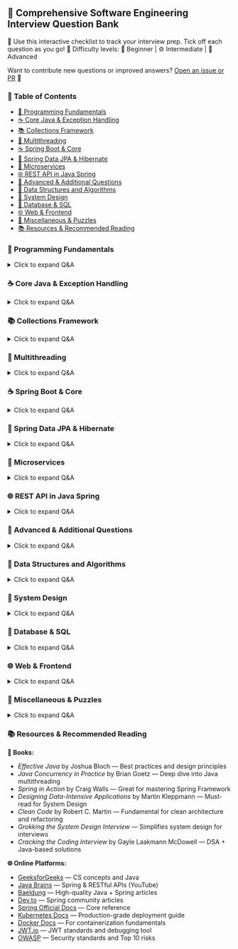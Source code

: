 ## 📘 Comprehensive Software Engineering Interview Question Bank

🎯 Use this interactive checklist to track your interview prep. Tick off each question as you go!
🧠 Difficulty levels: 🔰 Beginner | ⚙️ Intermediate | 🧠 Advanced

Want to contribute new questions or improved answers? [Open an issue or PR](https://github.com/sams52s/Coding-Interview-Preparation-Plan/blob/main/Question%20Bank.md) 🙌


### 📑 Table of Contents

- [🧠 Programming Fundamentals](#🧠-programming-fundamentals)
- [☕ Core Java & Exception Handling](#☕-core-java--exception-handling)
- [📚 Collections Framework](#📚-collections-framework)
- [🧵 Multithreading](#🧵-multithreading)
- [☕ Spring Boot & Core](#☕-spring-boot--core)
- [📖 Spring Data JPA & Hibernate](#📖-spring-data-jpa--hibernate)
- [🧩 Microservices](#🧩-microservices)
- [🌐 REST API in Java Spring](#🌐-rest-api-in-java-spring)
- [🚀 Advanced & Additional Questions](#🚀-advanced--additional-questions)
- [🧩 Data Structures and Algorithms](#🧩-data-structures-and-algorithms)
- [🧱 System Design](#🧱-system-design)
- [💾 Database & SQL](#💾-database--sql)
- [🌐 Web & Frontend](#🌐-web--frontend)
- [🧪 Miscellaneous & Puzzles](#🧪-miscellaneous--puzzles)
- [📚 Resources & Recommended Reading](#📚-resources--recommended-reading)

### 🧠 Programming Fundamentals
<details><summary>Click to expand Q&A</summary>



#### Beginner 🔰

1. **What are the primitive and non-primitive data types in Java? How are they different?**

> **Answer:** Primitive types include `int`, `char`, `float`, `boolean`, etc. They store actual values directly. Non-primitive types (or reference types) include `String`, `Array`, `Class`, and custom objects. These store references (memory addresses) to the actual data. Primitive types are stored on the stack while non-primitives are stored in the heap.

2. **Why are strings immutable in Java?**

> **Answer:** Strings are immutable because once created, their values cannot be changed. This helps in caching (e.g., String pool), thread safety, and security (e.g., avoiding data manipulation in network connections or file paths).

3. **What are the four principles of Object-Oriented Programming (OOP)?**

> **Answer:**
>
> - **Encapsulation:** Binding data and methods together.
> - **Abstraction:** Hiding complex details and showing only the essential features.
> - **Inheritance:** Acquiring properties and behaviors from another class.
> - **Polymorphism:** Ability to take many forms (method overloading/overriding).

4. **What is the purpose of the static keyword in Java methods?**

> **Answer:** It allows a method to belong to the class rather than instances of it. Static methods can be called without creating an object.

5. **Explain the difference between method overloading and method overriding.**

> **Answer:**
>
> - **Overloading:** Same method name with different parameter lists within the same class.
> - **Overriding:** A subclass redefines a method from the parent class with the same signature.

6. **What is the difference between an abstract class and an interface in Java?**

> **Answer:** An abstract class can have method implementations and constructors. Interfaces (prior to Java 8) only contained abstract methods. Java 8+ allows default and static methods in interfaces.

7. **Why are immutable objects often preferred in OOP design?**

> **Answer:** They simplify concurrent programming, are inherently thread-safe, and avoid unintended side effects. They are easier to test and debug.

8. **What are the key points of OOP?**

> **Answer:**
>
> - Code reusability through inheritance
> - Improved maintainability via encapsulation
> - Flexibility and polymorphism
> - Secure architecture via abstraction

9. **What is the difference between pass-by-value and pass-by-reference in Java?**

> **Answer:** Java uses pass-by-value for everything. When passing objects, the reference value (address) is passed, but not the actual object. Changes affect the object pointed to, but not the reference itself.

10. **How does Java achieve platform independence?**

> **Answer:** Java source code is compiled into bytecode, which runs on the JVM (Java Virtual Machine). JVMs exist for different platforms, making Java "write once, run anywhere."

11. **What is encapsulation in OOP, and why is it important?**

> **Answer:** It is the process of wrapping data and code together into a single unit (e.g., class). It protects internal state and ensures only controlled access via getters/setters.

12. **Explain the difference between constructors and methods in Java.**

> **Answer:**
>
> - **Constructor:** Initializes a new object; has the same name as the class and no return type.
> - **Method:** Performs actions or computations; has a return type and can be called multiple times.

13. **Why do we use getters and setters in Java?**

> **Answer:** They allow controlled access to private fields. Getters retrieve field values; setters modify them, enabling encapsulation and validation logic.

#### Intermediate ⚙️

1. **What happens when you declare a variable or class with the final keyword?**

> **Answer:** Declaring a variable as `final` means its value cannot be changed once assigned. Declaring a class as `final` means it cannot be subclassed. Declaring a method as `final` means it cannot be overridden by subclasses.

2. **Describe the effect of using the final keyword on variables and classes in Java.**

> **Answer:** For variables, `final` makes them constants (one-time assignment). For methods, it restricts overriding. For classes, it prevents inheritance, which can improve security and performance.

3. **What is the diamond problem in OOP, and how does Java address it?**

> **Answer:** The diamond problem occurs in multiple inheritance when two parent classes have the same method, leading to ambiguity. Java avoids this by not allowing multiple class inheritance. Instead, it uses interfaces with default methods and requires explicit resolution if conflict arises.

4. **What are the key differences between stack, queue, and heap data structures?**

> **Answer:**
>
> - **Stack:** LIFO (Last In First Out), used for function calls.
> - **Queue:** FIFO (First In First Out), used in scheduling.
> - **Heap:** A tree-based structure used for efficient retrieval of max/min elements (used in priority queues and memory allocation).

5. **Describe how Java handles memory management, including stack and heap usage.**

> **Answer:** Java uses automatic garbage collection. Stack memory stores primitive variables and method call frames. Heap memory stores objects and class instances. The JVM manages memory using generational GC algorithms to optimize performance.

6. **What is polymorphism and how is it implemented in Java?**

> **Answer:** Polymorphism allows objects to take many forms. In Java, it is implemented through method overriding (runtime polymorphism) and method overloading (compile-time polymorphism). It promotes code flexibility and reusability.

7. **Compare and contrast abstract classes and interfaces. What are their respective benefits?**

> **Answer:** Abstract classes can provide partial implementation, hold state via instance variables, and define constructors. Interfaces are purely abstract (before Java 8) and support multiple inheritance. Use abstract classes when classes share common code; use interfaces to define contract behavior across unrelated classes.

8. **How does garbage collection work in Java?**

> **Answer:** The JVM automatically reclaims memory by deleting unreachable objects. It uses generational garbage collection—Young Generation, Old Generation, and Permanent Generation. Collectors like G1, CMS, and Parallel GC handle this task in different ways to optimize pause time and throughput.

9. **What is the difference between checked and unchecked exceptions in Java?**

> **Answer:** Checked exceptions are checked at compile time (e.g., IOException), and must be either caught or declared. Unchecked exceptions (e.g., NullPointerException) occur at runtime and are subclasses of `RuntimeException`. Checked exceptions force error handling; unchecked ones are for programming errors.

10. **Explain the SOLID principles in OOP design.**

> **Answer:**
>
> - **S**: Single Responsibility — one reason to change.
> - **O**: Open/Closed — open for extension, closed for modification.
> - **L**: Liskov Substitution — objects of a superclass should be replaceable with subclass objects.
> - **I**: Interface Segregation — many specific interfaces over one general-purpose.
> - **D**: Dependency Inversion — depend on abstractions, not concretions.

11. **What is reflection in Java, and why might you use it?**

> **Answer:** Reflection allows inspection and manipulation of classes, methods, and fields at runtime. It’s useful for frameworks (like Spring), debuggers, and tools that work with dynamic code but can be slower and compromise security if misused.

12. **How does Java handle multiple inheritance?**

> **Answer:** Java avoids ambiguity of multiple class inheritance by allowing it only through interfaces. A class can implement multiple interfaces but extend only one class. If two interfaces have the same default method, the implementing class must override it to resolve conflict.

#### Advanced 🔰🔰🔰 🧠

1. **Implement the Singleton design pattern in Java.**

> **Answer:** The Singleton pattern ensures only one instance of a class is created.

```java
public class Singleton {
    private static Singleton instance;
    private Singleton() {}
    public static Singleton getInstance() {
        if (instance == null) {
            instance = new Singleton();
        }
        return instance;
    }
}
```

2. **Identify OOP features in a given code sample.**

> **Answer:** Look for:
>
> - Encapsulation (private fields, public getters/setters)
> - Inheritance (class extends another class)
> - Polymorphism (method overriding or overloading)
> - Abstraction (abstract classes/interfaces)

3. **How would you implement a thread-safe Singleton in Java?**

> **Answer:** Use synchronized block or double-checked locking.

```java
public class Singleton {
    private static volatile Singleton instance;
    private Singleton() {}
    public static Singleton getInstance() {
        if (instance == null) {
            synchronized (Singleton.class) {
                if (instance == null) {
                    instance = new Singleton();
                }
            }
        }
        return instance;
    }
}
```

4. **What is the difference between deep copy and shallow copy in Java?**

> **Answer:**
>
> - **Shallow copy:** Copies object references (shared mutable state).
> - **Deep copy:** Recursively copies all fields and referenced objects (full duplication).

5. **Implement a producer-consumer scenario using Java concurrency APIs.**

> **Answer:**

```java
BlockingQueue<Integer> queue = new ArrayBlockingQueue<>(10);
Runnable producer = () -> {
    try {
        while (true) {
            queue.put(produceItem());
        }
    } catch (InterruptedException e) {
        Thread.currentThread().interrupt();
    }
};
Runnable consumer = () -> {
    try {
        while (true) {
            consumeItem(queue.take());
        }
    } catch (InterruptedException e) {
        Thread.currentThread().interrupt();
    }
};
```

6. **Explain volatile keyword usage with examples in Java.**

> **Answer:** `volatile` ensures visibility of changes to variables across threads. It prevents caching and reads/writes always happen from/to main memory.

```java
public class SharedObject {
    private volatile boolean flag = false;
    public void writer() {
        flag = true;
    }
    public void reader() {
        if (flag) {
            // Do something
        }
    }
}
```








</details>

### ☕ Core Java & Exception Handling
<details><summary>Click to expand Q&A</summary>



1. **Explain Java ClassLoader and its types.**

> **Answer:** ClassLoader loads compiled Java classes into the JVM during runtime. Types include:
>
> - **Bootstrap ClassLoader**: Loads core Java classes from `rt.jar`
> - **Extension ClassLoader**: Loads classes from `ext` directory
> - **Application ClassLoader**: Loads classes from the classpath

2. **What is serialization and deserialization in Java?**

> **Answer:** Serialization converts an object into a byte stream for storage or transmission. Deserialization converts the byte stream back into an object. Implement `Serializable` interface to use it.

3. **What is Java Reflection API?**

> **Answer:** Reflection API allows inspection and manipulation of classes, fields, methods, and constructors at runtime. It’s used in frameworks like Spring and for dynamic behavior.

4. **Describe the try-catch-finally blocks with examples.**

> **Answer:**

```java
try {
    int result = 10 / 0;
} catch (ArithmeticException e) {
    System.out.println("Error: " + e);
} finally {
    System.out.println("Cleanup executed");
}
```

> `try` block executes code, `catch` handles exceptions, and `finally` runs regardless of outcome.

5. **How to create a custom exception in Java?**

> **Answer:**

```java
public class MyException extends Exception {
    public MyException(String message) {
        super(message);
    }
}
```

> Use `throw new MyException("message")` to throw it and handle using `try-catch`.








</details>

### 📚 Collections Framework
<details><summary>Click to expand Q&A</summary>



1. **What is the difference between List, Set, and Map?**

> **Answer:**
>
> - **List:** Ordered collection that allows duplicates (e.g., `ArrayList`, `LinkedList`).
> - **Set:** Unordered collection that doesn’t allow duplicates (e.g., `HashSet`, `TreeSet`).
> - **Map:** Key-value pairs; keys are unique (e.g., `HashMap`, `TreeMap`).

2. **Describe the internal implementation of HashMap.**

> **Answer:** HashMap uses an array of buckets. Each bucket is a linked list (or a tree in case of hash collisions after Java 8). Keys are hashed to find the index, and collisions are handled using chaining.

3. **Explain ConcurrentHashMap and its use cases.**

> **Answer:** It’s a thread-safe version of HashMap. It uses internal partitioning to allow concurrent access without locking the entire map. Useful in multi-threaded applications where read-write operations are common.

4. **How does TreeSet ensure sorting of elements?**

> **Answer:** TreeSet uses a Red-Black Tree (self-balancing binary search tree). Elements are sorted using natural order or a custom comparator.






</details>

### 🧵 Multithreading
<details><summary>Click to expand Q&A</summary>



1. **Explain thread lifecycle in Java.**

> **Answer:** States: `New`, `Runnable`, `Running`, `Blocked/Waiting`, and `Terminated`. Threads transition between these states based on code execution and synchronization.

2. **What is thread synchronization, and how is it implemented?**

> **Answer:** Synchronization ensures that only one thread accesses a resource at a time. Implemented using `synchronized` blocks/methods or `Lock` classes.

3. **What is the difference between Runnable and Callable?**

> **Answer:** `Runnable` does not return a result or throw checked exceptions. `Callable` returns a result and can throw exceptions. Used with `ExecutorService` for multi-threaded tasks.

4. **How can you handle deadlocks in Java?**

> **Answer:** Avoid nested locks, use timeout for acquiring locks, or detect cycles in thread dependency graphs. Tools like `jconsole` can help detect deadlocks.






</details>

### ☕ Spring Boot & Core
<details><summary>Click to expand Q&A</summary>



1. **Explain Spring IOC container.**

> **Answer:** It manages object creation and dependency injection. It uses XML or annotations to wire components automatically.

2. **What is Spring Boot Auto-Configuration?**

> **Answer:** Automatically configures Spring application based on dependencies present in the classpath. It reduces manual configuration effort.

3. **Describe the differences between @Component, @Service, and @Repository annotations.**

> **Answer:** All are stereotype annotations. `@Component` is generic, `@Service` is for business logic, `@Repository` is for data access and adds exception translation.

4. **Explain Dependency Injection in Spring.**

> **Answer:** Spring injects dependencies into a class through constructor, setter, or field injection. It promotes loose coupling and modular design.






</details>

### 📖 Spring Data JPA & Hibernate
<details><summary>Click to expand Q&A</summary>



1. **What is Hibernate, and how does it integrate with Spring Data JPA?**

> **Answer:** Hibernate is an ORM framework that maps Java objects to database tables. Spring Data JPA abstracts Hibernate, providing JPA repository interfaces and query creation from method names.

2. **Explain the concept of Lazy and Eager loading.**

> **Answer:** Lazy loading loads related data on demand. Eager loading fetches all related data immediately. Use lazy for performance; eager for convenience when all data is required.

3. **What is the difference between @Entity and @Table annotations?**

> **Answer:** `@Entity` marks a class as a JPA entity. `@Table` specifies the table name and schema details. If `@Table` is omitted, the default table name is the entity name.

4. **How do you handle transactions in Spring?**

> **Answer:** Use `@Transactional` annotation. Spring manages commit and rollback automatically. Propagation and isolation levels can be configured for fine-grained control.






</details>

### 🧩 Microservices
<details><summary>Click to expand Q&A</summary>


1. **What are microservices, and why use them?**

> **Answer:** Microservices are small, independent services that communicate via APIs. They promote modularity, scalability, and ease of deployment.

2. **Explain service discovery and registry (e.g., Eureka).**

> **Answer:** Services register themselves with a registry (e.g., Eureka Server). Clients query the registry to discover available service instances dynamically.

3. **How do microservices handle failures and recovery?**

> **Answer:** Techniques include retries, circuit breakers (e.g., Resilience4j), failover mechanisms, and fallback methods.

4. **Describe communication methods between microservices.**

> **Answer:** Synchronous (REST, gRPC) and asynchronous (Kafka, RabbitMQ). Choice depends on latency, reliability, and coupling requirements.



5. **What is distributed tracing and why is it important?**

> **Answer:** Distributed tracing tracks requests as they flow through microservices, helping debug, analyze latency, and monitor end-to-end flows. Tools: Spring Cloud Sleuth + Zipkin. Example:

```properties
spring.application.name=order-service
spring.sleuth.sampler.probability=1.0
spring.zipkin.base-url=http://localhost:9411
```

Log output includes trace and span IDs:

```
[order-service,2485d271f7e1aef2,2485d271f7e1aef2] Processing order 123
```

6. **What is an API Gateway and what problems does it solve?**

> **Answer:** A gateway acts as a reverse proxy that routes requests to microservices and manages:
>
> - Routing
> - Load balancing
> - Authentication and authorization
> - Rate limiting and monitoring
> - Request transformation
>   Example Spring Cloud Gateway config:

```java
@Bean
public RouteLocator customRouteLocator(RouteLocatorBuilder builder) {
    return builder.routes()
        .route("product_route", r -> r
            .path("/products/**")
            .filters(f -> f.rewritePath("/products/(?<segment>.*)", "/${segment}")
                            .addRequestHeader("X-Gateway-Source", "api-gateway")
                            .circuitBreaker(c -> c.setName("productCB")
                                                  .setFallbackUri("forward:/fallback/products")))
            .uri("lb://product-service"))
        .build();
}
```






</details>

### 🌐 REST API in Java Spring
<details><summary>Click to expand Q&A</summary>



1. **What are RESTful web services, and how do you design them?**

> **Answer:** RESTful services use HTTP methods (GET, POST, PUT, DELETE) and follow REST principles like statelessness, resource-based URLs, and standard status codes. Design using controllers, DTOs, and service layers.

2. **Explain HTTP status codes used in REST APIs.**

> **Answer:**
>
> - `200 OK`: Successful request
> - `201 Created`: Resource created
> - `400 Bad Request`: Client error
> - `401 Unauthorized` / `403 Forbidden`: Auth errors
> - `404 Not Found`: Resource missing
> - `500 Internal Server Error`: Server failure

3. **How do you implement exception handling in REST APIs?**

> **Answer:** Use `@ControllerAdvice` with `@ExceptionHandler` to centralize exception handling. Return meaningful error responses using custom exception classes and error DTOs.

4. **What are different ways to secure REST APIs in Spring?**

> **Answer:**
>
> - Basic Auth
> - OAuth 2.0 / JWT tokens
> - API Key validation
> - HTTPS and CORS settings
> - Method-level security (`@PreAuthorize`, `@Secured`)






</details>

### 🚀 Advanced & Additional Questions
<details><summary>Click to expand Q&A</summary>



6. **What are best practices for writing secure Java code?**

> **Answer:**
>
> - Validate user inputs (whitelisting preferred)
> - Use prepared statements to prevent SQL injection
> - Avoid storing plain-text passwords; use bcrypt or Argon2
> - Sanitize outputs to prevent XSS
> - Avoid exposing stack traces in production
> - Use HTTPS for all data transmissions
> - Keep dependencies updated to patch known vulnerabilities

7. **How would you securely store passwords in a Java application?**

> **Answer:** Use hashing algorithms like BCrypt or Argon2 with a unique salt for each password. Spring Security provides `BCryptPasswordEncoder`:

```java
PasswordEncoder encoder = new BCryptPasswordEncoder();
String hashed = encoder.encode("myPassword");
```

8. **What is CI/CD and why is it important in DevOps?**

> **Answer:** CI/CD automates build, test, and deployment processes. CI (Continuous Integration) merges code frequently with automatic testing. CD (Continuous Delivery/Deployment) ensures rapid and reliable app delivery.

9. **How would you set up a CI/CD pipeline for a Spring Boot app?**

> **Answer:** Tools: Jenkins/GitHub Actions + Maven + Docker + Ansible/K8s. Stages include:
>
> - Checkout code
> - Build JAR (Maven)
> - Unit tests + coverage
> - Static analysis (e.g., SonarQube)
> - Package + Archive artifacts
> - Deploy to Dev/Staging/Prod with approvals

10. **How do you containerize a Java app using Docker?**

> **Answer:**

```dockerfile
FROM eclipse-temurin:17-jre-alpine
COPY target/app.jar app.jar
ENTRYPOINT ["java", "-jar", "app.jar"]
```

Run: `docker build -t myapp . && docker run -p 8080:8080 myapp`

11. **How does Kubernetes help in deploying Java apps at scale?**

> **Answer:** Kubernetes automates deployment, scaling, and recovery. Components include Deployments, Pods, Services, ConfigMaps, Secrets, Ingress, and Probes (health checks).

12. **What are unit testing best practices in Java?**

> **Answer:**
>
> - Use JUnit 5 with descriptive names
> - Follow AAA pattern (Arrange, Act, Assert)
> - Keep tests independent
> - Use mocks for external dependencies
> - Aim for high coverage but focus on meaningful tests

13. **How would you test a Spring REST API?**

> **Answer:** Use `@WebMvcTest`, `@SpringBootTest`, and MockMvc for controller layer tests:

```java
@Test
public void shouldReturnUser() throws Exception {
    mockMvc.perform(get("/users/1"))
           .andExpect(status().isOk())
           .andExpect(jsonPath("$.id").value(1));
}
```

1. **Explain JVM memory model and garbage collection tuning.**

> **Answer:** JVM divides memory into stack, heap (Young/Old), metaspace. GC tuning adjusts memory sizes and GC algorithms (G1, ZGC) to reduce pauses and optimize throughput.

2. **How does Java 8 Stream API improve collection processing?**

> **Answer:** Stream API allows functional-style processing (map, filter, reduce) with lazy evaluation and parallelism, improving code readability and performance.

3. **Describe Reactive Programming with Spring WebFlux.**

> **Answer:** WebFlux supports reactive streams using `Mono` and `Flux`. It's non-blocking and suitable for handling massive I/O workloads efficiently.

4. **What is Docker, and how is it used with Java applications?**

> **Answer:** Docker packages applications with dependencies into containers. Java apps run consistently across environments using Docker images.

5. **What are functional interfaces and lambda expressions?**

> **Answer:** Functional interfaces have a single abstract method (e.g., `Runnable`, `Comparator`). Lambdas provide concise implementations:

```java
(x, y) -> x + y;
```








</details>

### 🧩 Data Structures and Algorithms
<details><summary>Click to expand Q&A</summary>



#### Beginner

1. **Given an array of integers, write a program to find the second largest number.**

> **Answer:**

```java
int first = Integer.MIN_VALUE, second = Integer.MIN_VALUE;
for (int num : array) {
    if (num > first) {
        second = first;
        first = num;
    } else if (num > second && num != first) {
        second = num;
    }
}
System.out.println("Second largest: " + second);
```

2. **What is the difference between an array and a linked list?**

> **Answer:**
>
> - **Array:** Fixed size, random access, contiguous memory.
> - **Linked List:** Dynamic size, sequential access, scattered memory using nodes.

3. **Given a binary tree, write a function to return its in-order traversal.**

> **Answer:**

```java
void inOrder(TreeNode node) {
    if (node != null) {
        inOrder(node.left);
        System.out.print(node.val + " ");
        inOrder(node.right);
    }
}
```

#### Intermediate

1. **Given an integer array, move all zeroes to the end.**

> **Answer:**

```java
int index = 0;
for (int i = 0; i < nums.length; i++) {
    if (nums[i] != 0) {
        nums[index++] = nums[i];
    }
}
while (index < nums.length) {
    nums[index++] = 0;
}
```

2. **Explain how binary search works and its limitations.**

> **Answer:** Binary search repeatedly divides a sorted array in half, checking the middle element. Limitations: it requires the array to be sorted and doesn't work efficiently on linked lists due to lack of random access.

#### Advanced 🔰🔰🔰

1. **Implement Dijkstra's algorithm.**

> **Answer:** Dijkstra's algorithm finds the shortest path from a source node to all other nodes in a weighted graph with non-negative weights.

```java
class Graph {
    int V;
    List<List<Node>> adj;

    class Node implements Comparable<Node> {
        int vertex, weight;
        Node(int v, int w) {
            vertex = v; weight = w;
        }
        public int compareTo(Node other) {
            return this.weight - other.weight;
        }
    }

    void dijkstra(int src) {
        int[] dist = new int[V];
        boolean[] visited = new boolean[V];
        Arrays.fill(dist, Integer.MAX_VALUE);
        dist[src] = 0;
        PriorityQueue<Node> pq = new PriorityQueue<>();
        pq.add(new Node(src, 0));

        while (!pq.isEmpty()) {
            Node curr = pq.poll();
            int u = curr.vertex;
            if (visited[u]) continue;
            visited[u] = true;

            for (Node neighbor : adj.get(u)) {
                if (!visited[neighbor.vertex] && dist[u] + neighbor.weight < dist[neighbor.vertex]) {
                    dist[neighbor.vertex] = dist[u] + neighbor.weight;
                    pq.add(new Node(neighbor.vertex, dist[neighbor.vertex]));
                }
            }
        }
        System.out.println(Arrays.toString(dist));
    }
}
```

2. **Design an LRU cache.**

> **Answer:** LRU (Least Recently Used) Cache stores items based on access order. Use `LinkedHashMap` or combine HashMap + Doubly Linked List.

```java
class LRUCache {
    private final int capacity;
    private final Map<Integer, Integer> map;

    public LRUCache(int capacity) {
        this.capacity = capacity;
        this.map = new LinkedHashMap<>(capacity, 0.75f, true) {
            protected boolean removeEldestEntry(Map.Entry eldest) {
                return size() > capacity;
            }
        };
    }

    public int get(int key) {
        return map.getOrDefault(key, -1);
    }

    public void put(int key, int value) {
        map.put(key, value);
    }
}
```




</details>

### 🧱 System Design
<details><summary>Click to expand Q&A</summary>



1. **Design a URL shortener ensuring uniqueness.**

> **Answer:** Use base62 or base64 encoding on a unique ID (e.g., database auto-increment or UUID). Maintain a database table mapping the short URL to the original URL. Ensure uniqueness by checking for collisions. Use caching for popular links.

2. **How would you scale a messaging queue system?**

> **Answer:** Use a distributed messaging broker like Kafka or RabbitMQ. Partition topics and replicate for fault tolerance. Use consumer groups to parallelize processing. Monitor throughput and latency. Implement retries, DLQs (Dead Letter Queues), and auto-scaling consumers.

3. **How many APIs are required to solve the ticket reservation problem?**

> **Answer:** Typically, you need:
>
> - Search API (check availability)
> - Booking API (lock and reserve)
> - Payment API (process transaction)
> - Confirmation API (finalize ticket)
> - Cancellation/Refund API

4. **How would you design a rate-limiting system for an API?**

> **Answer:** Use token bucket or leaky bucket algorithms. Store token state in Redis or memory. Use middleware/interceptor to enforce limits based on API keys, IPs, or user IDs. Include headers to communicate remaining quota.

5. **Design a system to monitor electricity usage across a region in real time.**

> **Answer:**
>
> - IoT devices send data via MQTT/HTTP
> - Stream data using Apache Kafka
> - Store in a time-series DB (e.g., InfluxDB)
> - Visualize in dashboards (Grafana)
> - Include alerting and historical trend analysis

6. **Suppose you're building an e-commerce site with product listings and details. How would you structure the backend and database?**

> **Answer:**
>
> - Use microservices: Product, Inventory, Cart, Order, Payment
> - Relational DBs for transactional data; NoSQL for product catalogs
> - Search service (Elasticsearch)
> - Caching (Redis), async processing (RabbitMQ/Kafka)
> - REST or GraphQL APIs

7. **Create a design for a simplified version of an internet banking backend.**

> **Answer:**
>
> - Services: User Auth, Account, Transaction, Notification
> - Database with ACID guarantees
> - Secure API Gateway, JWT authentication
> - Event logging and transaction audit
> - Redundancy and fraud detection systems

8. **How would you design a distributed caching system?**

> **Answer:** Use Redis or Memcached in a cluster. Partition keys using consistent hashing. Use replication and backup nodes for high availability. Implement cache invalidation strategies (LRU, TTL). Consider eventual consistency for distributed nodes.


</details>

### 💾 Database & SQL
<details><summary>Click to expand Q&A</summary>



3. **Write a SQL query to find duplicate rows in a table.**

> **Answer:**

```sql
SELECT column_name, COUNT(*)
FROM table_name
GROUP BY column_name
HAVING COUNT(*) > 1;
```

4. **What is indexing in databases and how does it improve performance?**

> **Answer:** Indexes are special lookup tables that improve query speed. They allow the database to find data without scanning every row. Indexes are created on columns that are frequently searched or used in JOIN, WHERE, or ORDER BY clauses.

5. **Write a SQL query to fetch the second highest salary from an employee table.**

> **Answer:**

```sql
SELECT MAX(salary)
FROM employees
WHERE salary < (SELECT MAX(salary) FROM employees);
```

1. **What is the difference between DELETE, TRUNCATE, and DROP in SQL?**

> **Answer:**
>
> - **DELETE:** Removes specific rows; can be rolled back; slower.
> - **TRUNCATE:** Removes all rows; faster; can't be rolled back.
> - **DROP:** Deletes the entire table structure and data.

2. **Explain inner join, outer join, left join, and right join.**

> **Answer:**
>
> - **INNER JOIN:** Matches records in both tables.
> - **LEFT JOIN:** All from left table + matched from right.
> - **RIGHT JOIN:** All from right table + matched from left.
> - **OUTER JOIN (FULL):** All records from both tables; unmatched = NULL.

1. What is the difference between DELETE, TRUNCATE, and DROP in SQL?
2. Explain inner join, outer join, left join, and right join.


</details>

### 🌐 Web & Frontend
<details><summary>Click to expand Q&A</summary>



3. **What is event-driven programming in JavaScript?**

> **Answer:** It's a programming paradigm where the flow of execution is determined by events (e.g., user interactions, messages). Functions are executed when a specific event occurs.

4. **How does EventListener work in DOM manipulation?**

> **Answer:** `addEventListener()` attaches an event handler to an element. It listens for a specific event (like click, mouseover) and triggers a callback function when the event occurs.

5. **What is the difference between synchronous and asynchronous JavaScript?**

> **Answer:**
>
> - **Synchronous:** Code runs sequentially. Each operation blocks the next until complete.
> - **Asynchronous:** Operations (e.g., setTimeout, fetch) run in the background. Other code can execute while waiting for a response.



</details>

### 🧪 Miscellaneous & Puzzles
<details><summary>Click to expand Q&A</summary>



### 🧠 Additional Core Java & OOP Questions (Extended)

1. **What is the use of the `super` keyword in Java?**
> **Answer:** `super` is used to refer to the immediate parent class. It is commonly used to:
> - Call a parent class constructor
> - Access parent class methods/fields that are overridden or hidden

2. **What exactly is `System.out.println` in Java?**
> **Answer:** `System` is a class from `java.lang`, `out` is a static PrintStream object, and `println()` is a method of PrintStream used to print a line to the console.

3. **What part of memory is cleaned during garbage collection?**
> **Answer:** The heap memory. It stores objects, and garbage collection reclaims memory from unreachable objects in the heap.

4. **What is constructor overloading in Java?**
> **Answer:** Defining multiple constructors with different parameter lists in the same class to initialize objects in various ways.

5. **What is the difference between static methods, static variables, and static classes?**
> **Answer:**
> - **Static variable:** Shared across all instances of a class
> - **Static method:** Belongs to the class, not the instance
> - **Static class:** Only inner classes can be static in Java; used for grouping static methods/constants

6. **What is the difference between a private and a protected modifier?**
> **Answer:**
> - **Private:** Accessible only within the declared class
> - **Protected:** Accessible within the same package and by subclasses

7. **What is a marker interface?**
> **Answer:** An interface with no methods or fields, used to signal the compiler or JVM with metadata (e.g., `Serializable`, `Cloneable`).

8. **What is the purpose of the Comparable interface?**
> **Answer:** Provides a way to define natural ordering for objects. Requires implementing `compareTo()`.

9. **What is the difference between a HashSet and a TreeSet?**
> **Answer:**
> - **HashSet:** Unordered, constant-time performance
> - **TreeSet:** Sorted, logarithmic time performance

10. **What is the purpose of the `java.util.concurrent` package?**
> **Answer:** It provides utilities for concurrent programming (e.g., thread pools, atomic variables, locks, concurrent collections) to improve multithreading performance and scalability.

### 🧵 Additional Multithreading Questions

1. **What is context switching in Java?**
> **Answer:** Switching the CPU from one thread to another. It involves saving the state of the current thread and loading the state of the next thread.

2. **What is the difference between user threads and daemon threads?**
> **Answer:**
> - **User threads:** Run until task completion, prevent JVM shutdown
> - **Daemon threads:** Run in background (e.g., GC), JVM terminates when only daemon threads remain

3. **What is the purpose of the sleep() method in Java?**
> **Answer:** Pauses the execution of the current thread for a specified time, allowing other threads to execute.

4. **What is the difference between wait() and sleep()?**
> **Answer:**
> - `wait()` releases the monitor lock; used in synchronization blocks for inter-thread communication
> - `sleep()` pauses execution but retains locks

5. **What is the difference between notify() and notifyAll()?**
> **Answer:**
> - `notify()` wakes a single waiting thread
> - `notifyAll()` wakes all waiting threads on the object's monitor

1. **Explain Agile methodologies.**

> **Answer:** Agile is an iterative approach to software development that focuses on collaboration, customer feedback, and small, rapid releases. Frameworks include Scrum, Kanban, XP.

2. **Describe Continuous Integration and Continuous Deployment (CI/CD).**

> **Answer:** CI automates code integration into a shared repo, running tests with every commit. CD automates deployment to production after CI, reducing release time and risks.



> **Answer:**
>
> - **Monolithic:** Single codebase, tightly coupled components, easier to deploy but harder to scale and maintain.
> - **Microservices:** Multiple independent services, loosely coupled, easier to scale and deploy, but more complex to manage and require inter-service communication.

6. **How do you ensure data consistency in a distributed system?**

> **Answer:** Use distributed transactions (e.g., two-phase commit), eventual consistency models, or consensus algorithms (e.g., Paxos, Raft). Choose based on system requirements and trade-offs between consistency and availability.

7. **What is the CAP theorem?**

> **Answer:** The CAP theorem states that in a distributed system, you can only achieve two of the following three guarantees:
>
> - **Consistency:** All nodes see the same data at the same time.
> - **Availability:** Every request receives a response, regardless of the state of any individual node.
> - **Partition Tolerance:** The system continues to operate despite network partitions.

8. **How would you calculate the time complexity of a given algorithm?**

> **Answer:** Analyze how the number of operations grows with input size. Look at loops, recursion depth, and nested operations. Express it using Big-O notation (e.g., O(1), O(n), O(log n), O(n²)).

9. **A poisoned candy problem: How many test subjects are needed to detect the poisoned candy from 1000 options within 1 hour?**

> **Answer:** Use binary encoding. You need `log2(1000) ≈ 10` test subjects. Each candy corresponds to a binary number, and each tester represents one bit. You test all candies simultaneously and decode results using which testers get poisoned.

10. **Given 100 bulbs toggled by 100 people based on divisibility rules, how many bulbs are on at the end?**

> **Answer:** Bulbs with an odd number of divisors remain ON. Only perfect squares have an odd number of divisors. So, bulbs 1, 4, 9, ..., 100 (i.e., 10 bulbs) remain ON.


</details>

### 📚 Resources & Recommended Reading

**📘 Books:**

- *Effective Java* by Joshua Bloch — Best practices and design principles
- *Java Concurrency in Practice* by Brian Goetz — Deep dive into Java multithreading
- *Spring in Action* by Craig Walls — Great for mastering Spring Framework
- *Designing Data-Intensive Applications* by Martin Kleppmann — Must-read for System Design
- *Clean Code* by Robert C. Martin — Fundamental for clean architecture and refactoring
- *Grokking the System Design Interview* — Simplifies system design for interviews
- *Cracking the Coding Interview* by Gayle Laakmann McDowell — DSA + Java-based solutions

**🌐 Online Platforms:**

- [GeeksforGeeks](https://www.geeksforgeeks.org/) — CS concepts and Java
- [Java Brains](https://www.youtube.com/user/koushks) — Spring & RESTful APIs (YouTube)
- [Baeldung](https://www.baeldung.com/) — High-quality Java + Spring articles
- [Dev.to](https://dev.to/t/spring) — Spring community articles
- [Spring Official Docs](https://docs.spring.io/spring-boot/docs/current/reference/html/) — Core reference
- [Kubernetes Docs](https://kubernetes.io/docs/) — Production-grade deployment guide
- [Docker Docs](https://docs.docker.com/) — For containerization fundamentals
- [JWT.io](https://jwt.io/introduction) — JWT standards and debugging tool
- [OWASP](https://owasp.org/) — Security standards and Top 10 risks


